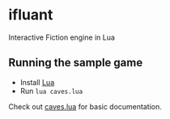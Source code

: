 # ifluant
Interactive Fiction engine in Lua

## Running the sample game
- Install [Lua](https://lua.org)
- Run `lua caves.lua`

Check out [caves.lua](caves.lua) for basic documentation.


